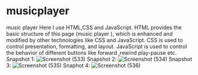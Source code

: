 # musicplayer
music player
 Here I use HTML,CSS and JavaScript. HTML provides the basic structure of this page (music player ), which is enhanced and modified by other technologies like CSS and JavaScript. CSS is used to control presentation, formatting, and layout. JavaScript is used to control the behavior of different buttons like forward ,rewind play-pause etc.
Snapshot 1:
![Screenshot (533)](https://user-images.githubusercontent.com/62588358/109386361-434d8400-7920-11eb-9b40-9df0a865abe4.png)
Snapshot 2:
![Screenshot (534)](https://user-images.githubusercontent.com/62588358/109386398-637d4300-7920-11eb-8ad9-444142e561e2.png)
Snapshot 3:
![Screenshot (535)](https://user-images.githubusercontent.com/62588358/109386414-75f77c80-7920-11eb-9fe8-6f13141780e0.png)
Snaphot 4:
![Screenshot (536)](https://user-images.githubusercontent.com/62588358/109386430-8b6ca680-7920-11eb-88d1-17d2c2310cd6.png)

